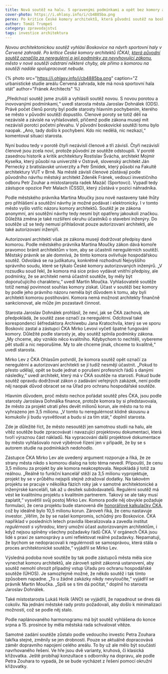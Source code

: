 ```yaml
---
title: Nová soutěž na halu. S opravenými podmínkami a opět bez komory architektů
cover-photo: https://i.ohlasy.info/i/cb4885ba.png
perex: Po kritice České komory architektů, která původní soutěž na boskovickou sportovní halu označila za neregulérní a nezákonnou, město odstranilo některé chyby v zadání.
author: Tomáš Trumpeš
category: zpravodajství
tags: investice architektura
---
```


*Novou architektonickou soutěž vyhlásí Boskovice na návrh sportovní haly v Červené zahradě. Po kritice České komory architektů (ČKA), [která původní soutěž označila za neregulérní a její podmínky za nevyhovující zákonu](https://ohlasy.info/clanky/2020/07/nezakonna-soutez.html), město v nové soutěži odstraní některé chyby, ale přímo s komorou na soutěži nadále spolupracovat nebude.*

{% photo src="https://i.ohlasy.info/i/cb4885ba.png" caption="Z urbanistické studie areálu Červená zahrada, kde má nová sportovní hala stát" author="Fránek Architects" %}

„Předchozí soutěž jsme zrušili a vyhlásili soutěž novou. S novou porotou a inovovanými podmínkami,“ uvedl starosta města Jaroslav Dohnálek (ODS). Právě počet členů poroty byl podle starosty hlavním pochybením, kterého se město v původní soutěži dopustilo. Členové poroty se totiž dělí na nezávislé a závislé na vyhlašovateli, přičemž podle zákona musejí mít nezávislí porotci početní převahu. V původní boskovické soutěži tomu bylo naopak. „Ano, tady došlo k pochybení. Kdo nic nedělá, nic nezkazí,“ komentoval situaci starosta.

Nyní budou tedy v porotě čtyři nezávislí členové a tři závislí. Čtyři nezávislí členové jsou zcela noví, protože původní ze soutěže odstoupili. V porotě zasednou historik a kritik architektury Rostislav Švácha, architekt Mojmír Kyselka, který působí na univerzitě v Ostravě, slovenský architekt Ján Pernecký z bratislavské univerzity a Petr Šmídek, který působí na Fakultě architektury VUT v Brně. Na městě závislí členové zůstávají podle původního návrhu městský architekt Zdeněk Fránek, vedoucí investičního odboru Petr Zouhar a místostarosta radek Mazáč (Sportovci). Vypadl tedy zástupce opozice Petr Malach (ČSSD), který zůstává v pozici náhradníka.

Podle městského právníka Martina Moučky jsou nově nastaveny také lhůty pro přihlášení a soutěžní návrhy je možné podávat i elektronicky. I v tomto město vyšlo vstříc názoru komory architektů. Soutěž je ze zákona anonymní, ani soutěžní návrhy tedy nesmí být opatřeny jakoukoli značkou. Důležitá změna je také rozšíření okruhu účastníků o stavební inženýry. Do soutěže už se tedy nemusí přihlašovat pouze autorizovaní architekti, ale také autorizovaní inženýři.

Autorizovaní architekti však ze zákona musejí dodržovat předpisy dané komorou. Podle městského právníka Martina Moučky zákon dává komoře pravomoc bránit architektům v tom, aby se účastnili neregulérních soutěží. Městský právník se ale domnívá, že tímto komora ovlivňuje hospodářskou soutěž. Odvolává se na judikaturu, konkrétně rozhodnutí Nejvyššího správního soudu, které se týkalo České komory autorizovaných inženýrů. „V rozsudku soud řekl, že komora má sice právo vydávat vnitřní předpisy, ale podmínky, že se architekt nemá účastnit soutěže, by měly být doporučujícího charakteru,“ uvedl Martin Moučka. Vyhlašovatelé soutěže totiž nemají povinnost souhlas komory získat. Účast v soutěži bez komory by podle jeho právního názoru neměla být důvodem k tomu, aby byli architekti komorou postihováni. Komora nemá možnost architekty finančně sankcionovat, ale může jim pozastavit činnost.

Starosta Jaroslav Dohnálek prohlásil, že neví, jak se ČKA zachová, ale předpokládá, že soutěž zase označí za neregulérní. Odcitoval také korespondenci šéfredaktora Archiwebu Jana Kratochvíla, který se ve sporu Boskovic zastal a zástupci ČKA Mirko Levovi vyčetl špatné fungování komory. Důležité podle starosty je, aby soutěž splnila podmínky zákona. „My chceme, aby vzniklo něco kvalitního. Kdybychom to nechtěli, vybereme pět studií a nic neporušíme. My to ale chceme jinak, chceme to kvalitně,“ uvedl starosta. 

Mirko Lev z ČKA Ohlasům potvrdil, že komora soutěž opět označí za neregulérní a autorizovaní architekti se jí tudíž nesmějí účastnit. „Pokud to přesto udělají, opět se bude jednat o porušení profesních řádů s danými následky,“ uvedl architekt, který má v ČKA soutěže na starosti. Pokud bude soutěž opravdu dodržovat zákon o zadávání veřejných zakázek, není podle něj naopak důvod obracet se na Úřad pro ochranu hospodářské soutěže.

Hlavním důvodem, proč město nechce pořádat soutěž přes ČKA, jsou podle starosty Jaroslava Dohnálka finance, protože komora by si představovala, že město za projekt utratí přes devět milionů korun, ale město na to má vyhrazeno jen 3,5 milionu. „V tomto tu neregulérnost klidně skousnu a komukoliv ji budu vysvětlovat a budu si za tím stát,“ doplnil starosta.

Zde je důležité říct, že město nesoutěží jen samotnou studii na halu, ale vítěz soutěže bude zpracovávat i navazující projektovou dokumentaci, která tvoří výraznou část nákladů. Na vypracování další projektové dokumentace by město vyhlašovalo nové výběrové řízení jen v případě, že by se s autorem studie na podmínkách nedohodlo.

Zástupce ČKA Mirko Lev ale uvedený argument rozporuje a říká, že ze strany města nikdo s komorou dialog na toto téma nevedl. Připouští, že cenu 3,5 milionu za projekt by ale komora neakceptovala. Nepokládá ji totiž za reálnou. „Reálně to funkční kancelář stěží za 3,5 milionu vyprojektuje, projekt by se v průběhu nejspíš stejně zdražoval dodatky. Na takovém projektu se pracuje v několika fázích roky jak v samotné architektonické a inženýrské kanceláři, tak až u desítek subdodavatelů. Regulérní soutěž má vést ke kvalitnímu projektu s kvalitním partnerem. Takový se ale taky musí zaplatit,“ vysvětlil svůj postoj Mirko Lev. Komora podle něj obvykle požaduje formulaci, že cena projektu bude stanovená dle [honorářové kalkulačky ČKA](https://www.cka.cz/cs/pro-architekty/kalkulacky/pozemni-a-krajinarske-stavby), což by ideálně bylo 10,5 milionu korun. Zároveň říká, že cenu nastavuje investor. „Věřím, že by se našel kompromis, schůdný pro Boskovice. ČKA například v posledních letech pravidla liberalizovala a zavedla institut *regulérnosti s výhradou*, který umožní účast autorizovaným architektům, i když nejsou splněny všechny požadavky řádů ČKA. V orgánech ČKA jsou lidé s praxí ze samosprávy a umí reflektovat reálné požadavky. Nepamatuji, že bychom se nedopracovali k regulérnosti se samosprávou, která stála o proces architektonické soutěže,“ vyjádřil se Mirko Lev.

Výsledná podoba nové soutěže by tak podle zástupců města měla sice vynechat komoru architektů, ale zároveň splnit zákonná ustanovení, aby soutěž nemohl ohrozit případný vstup Úřadu pro ochranu hospodářské soutěže (ÚHOS). Je samozřejmě možné, že někdo soutěž i tak tímto způsobem napadne. „To u žádné zakázky nikdy nevyloučíte,“ vyjádřil se právník Martin Moučka. „Spíš se s tím dá počítat,“ doplnil ho starosta Jaroslav Dohnálek.

Také místostarosta Lukáš Holík (ANO) se vyjádřil, že napadnout se dnes dá cokoliv. Na jednání městské rady proto požadovali, aby došlo k minimalizaci možností, což se podle něj stalo.

Podle naplánovaného harmonogramu má být soutěž vyhlášena do konce srpna a 15. prosince by měla městská rada schvalovat vítěze.

Samotné zadání soutěže zůstalo podle vedoucího investic Petra Zouhara takřka stejné, změnily se jen drobnosti. Pouze se aktuálně dopracovává záměr dopravního napojení celého areálu. To by už ale mělo být součástí navrhovaného řešení. Ve hře jsou dvě varianty, kruhová, či klasická křižovatka. Ještě probíhají konzultace s odborníky na dopravu, ale podle Petra Zouhara to vypadá, že se bude vycházet z řešení pomocí okružní křižovatky.
